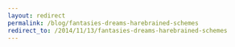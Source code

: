 ```yaml
---
layout: redirect
permalink: /blog/fantasies-dreams-harebrained-schemes
redirect_to: /2014/11/13/fantasies-dreams-harebrained-schemes
---
```

